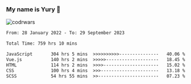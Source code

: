 ### My name is Yury 👋 
![codrwars](https://www.codewars.com/users/litury/badges/micro) 


<!--START_SECTION:waka-->

```txt
From: 28 January 2022 - To: 29 September 2023

Total Time: 759 hrs 10 mins

JavaScript       304 hrs 5 mins  >>>>>>>>>>---------------   40.06 %
Vue.js           140 hrs 2 mins  >>>>>--------------------   18.45 %
HTML             114 hrs 2 mins  >>>>---------------------   15.02 %
CSS              100 hrs 4 mins  >>>----------------------   13.18 %
SCSS             54 hrs 55 mins  >>-----------------------   07.23 %
```

<!--END_SECTION:waka-->

